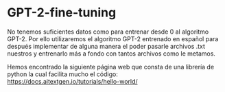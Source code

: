 # GPT-2-fine-tuning

No tenemos suficientes datos como para entrenar desde 0 al algoritmo GPT-2. Por ello utilizaremos el algoritmo GPT-2 entrenado en español para después implementar de alguna manera el poder pasarle archivos .txt nuestros y entrenarlo más a fondo con tantos archivos como le metamos.

Hemos encontrado la siguiente página web que consta de una librería de python la cual facilita mucho el código: https://docs.aitextgen.io/tutorials/hello-world/

